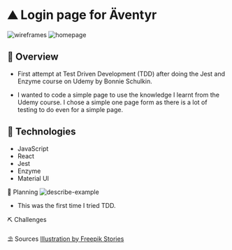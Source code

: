 # ⛰ Login page for Äventyr

![wireframes](https://i.ibb.co/6W4R2pX/aventyr-login.png)
![homepage](https://i.ibb.co/X5Yt3hM/aventyr-homepage.png)

## 📝 Overview

- First attempt at Test Driven Development (TDD) after doing the Jest and Enzyme course on Udemy by Bonnie Schulkin.

- I wanted to code a simple page to use the knowledge I learnt from the Udemy course. I chose a simple one page form as there is a lot of testing to do even for a simple page.

## 💾 Technologies

- JavaScript
- React
- Jest
- Enzyme
- Material UI

📝 Planning
![describe-example](https://i.ibb.co/Nxjh6Tw/describe-example.png)

- This was the first time I tried TDD.

⛏ Challenges

⛱ Sources
<a href="https://stories.freepik.com/travel">Illustration by Freepik Stories</a>
